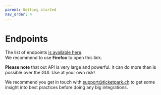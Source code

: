 ```yaml
---
parent: Getting started
nav_order: 4
---
```

# Endpoints

The list of endpoints [is available here](https://static.ticketpark.ch/ticketpark/api/api-docs.html).
<br>We recommend to use **Firefox** to open this link.

**Please note** that out API is very large and powerful. It can do more than is possible over the GUI. Use at your own risk!

We recommend you get in touch with <a href="mailto:support@ticketpark.ch">support@ticketpark.ch</a> to get some insight into best practices before doing any big integrations.